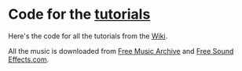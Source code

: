 # Code for the [tutorials](https://github.com/microidea/beep/wiki)

Here's the code for all the tutorials from the [Wiki](https://github.com/microidea/beep/wiki/Hello,-Beep!).

All the music is downloaded from [Free Music Archive](https://freemusicarchive.org) and [Free Sound Effects.com](https://www.freesoundeffects.com/).
